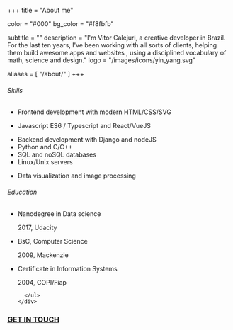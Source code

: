 +++
title = "About me"

color = "#000"
bg_color = "#f8fbfb"

subtitle = ""
description = "I'm Vitor Calejuri, a creative developer in Brazil. For the last ten years, I've been working with all sorts of clients, helping them build awesome apps and websites , using a disciplined vocabulary of math, science and design."
logo = "/images/icons/yin_yang.svg"

aliases = [
  "/about/"
]
+++

<div class="summary two-columns grid :horizontal :baseline :between">
  <div class="first-column skill">
    <h6 class="title">Skills</h6>
    <div class="txt">
      <ul>
        <li>Frontend development with modern HTML/CSS/SVG</li> 
        <li><p>Javascript ES6 / Typescript and React/VueJS</p></li>
        <li>Backend development with Django and nodeJS</li>
        <li>Python and C/C++</li>
        <li>SQL and noSQL databases</li>
        <li>Linux/Unix servers</li>
        <li><p>Data visualization and image processing</p></li>
      </ul>
    </div>
  </div>
  <div class="second-column education">
    <h6 class="title">Education</h6>
    <div class="txt">
      <ul class="clean">
        <li>
          <p>Nanodegree in Data science</p>
          <p class="subtitle">2017, Udacity</p>
        </li>
        <li>
          <p>BsC, Computer Science</p>
          <p class="subtitle">2009, Mackenzie</p>
        </li>
        <li>
          <p>Certificate in Information Systems</p>
          <p class="subtitle">2004, COPI/Fiap</p>
        </li>

      </ul>
    </div>
  </div>
</div>
<div class="contact">
  <a href="" class="btn picture nomargin no-underline" data-tilt data-tilt-max="5" data-tilt-speed="800" data-tilt-scale="1.025" 
  target="none" role="link-encrypted" data="ymuxfa:hufad.omvgxqdu@symux.oay">
    <h3 class="label">
      <div>GET IN TOUCH</div>
    </h3>
  </a>
</div>